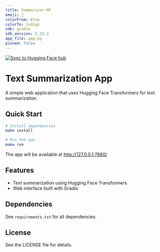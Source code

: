```yaml
---
title: Summarizer-HF
emoji: 🚀
colorFrom: blue
colorTo: indigo
sdk: gradio
sdk_version: 5.23.3
app_file: app.py
pinned: false
---
```

[![Sync to Hugging Face hub](https://github.com/mozaloom/hugging-face-demo/actions/workflows/main.yml/badge.svg)](https://github.com/mozaloom/hugging-face-demo/actions/workflows/main.yml)
# Text Summarization App

A simple web application that uses Hugging Face Transformers for text summarization.

## Quick Start

```bash
# Install dependencies
make install

# Run the app
make run
```

The app will be available at http://127.0.0.1:7860/

## Features

- Text summarization using Hugging Face Transformers
- Web interface built with Gradio

## Dependencies

See `requirements.txt` for all dependencies.

## License

See the LICENSE file for details.
